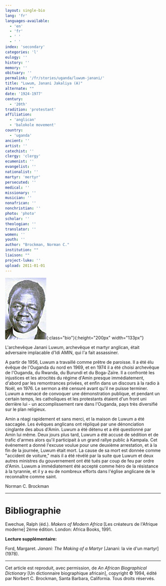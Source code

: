 ```yaml
---
layout: single-bio
lang: 'fr'
languages-available:
  - 'en'
  - 'fr'
  - ' '
  - ' '
index: 'secondary'
categories: 'l'
eulogy: ''
history: ''
memory: ''
obituary: ''
permalink: '/fr/stories/uganda/luwum-janani/'
title: "Luwum, Janani Jakaliya (A)"
alternate: ""
date: '1924-1977'
century:
  - '20th'
tradition: 'protestant'
affiliation:
  - 'anglican'
  - 'balokole movement'
country:
  - 'uganda'
ancient: ''
artist: ''
catechist: ''
clergy: 'clergy'
ecumenist: ''
evangelist: ''
nationalist: ''
martyr: 'mertyr'
persecuted: ''
medical: ''
missionary: ''
musician: ''
nonafrican: ''
nonchristian: ''
photo: 'photo'
scholar: ''
theologian: ''
translator: ''
women: ''
youth: ''
author: "Brockman, Norman C."
institution: ""
liaison: ""
project-luke: ''
upload: 2011-01-01
---
```


![Janani Luwum](/images/bio-pics/uganda/luwum-janani/Luwum.jpg){:class="bio"}{:height="200px" width="133px"}

L'archevêque Janani Luwum, archevêque et martyr anglican, était adversaire implacable d'Idi AMIN, qui l'a fait assassiner.

A partir de 1956, Luwum a travaillé comme prêtre de paroisse. Il a été élu évêque de l'Ouganda du nord en 1969, et en 1974 il a été choisi archevêque de l'Ouganda, du Rwanda, du Burundi et du Boga-Zaïre. Il a confronté les injustices et les atrocités du régime d'Amin presque immédiatement, d'abord par les remontrances privées, et enfin dans un discours à la radio à Noël, en 1976. Le sermon a été censuré avant qu'il ne puisse terminer. Luwum a menacé de convoquer une démonstration publique, et pendant un certain temps, les catholiques et les protestants étaient d'un front uni derrière lui - un accomplissement rare dans l'Ouganda, pays très diversifié sur le plan religieux.

Amin a réagi rapidement et sans merci, et la maison de Luwum a été saccagée. Les évêques anglicans ont répliqué par une dénonciation cinglante des abus d'Amin. Luwum a été détenu et a été questionné par Amin lui même. Deux jours plus tard, Luwum a été accusé de sédition et de trafic d'armes alors qu'il participait à un grand rallye public à Kampala. Cet événement a donné l'excuse voulue pour une deuxième arrestation, et à la fin de la journée, Luwum était mort. La cause de sa mort est donnée comme "accident de voiture," mais il a été révélé par la suite que Luwum et deux autres ministres du gouvernement ont été tués par coup de feu par ordre d'Amin. Luwum a immédiatement été accepté comme héro de la résistance à la tyrannie, et il y a eu de nombreux efforts dans l'église anglicane de le reconnaître comme saint.

Norman C. Brockman

---

# Bibliographie

Ewechue, Ralph (éd.). *Makers of Modern Africa* [Les créateurs de l'Afrique moderne] 2ème édition. London: Africa Books, 1991.

**Lecture supplémentaire:**

Ford, Margaret. *Janani: The Making of a Martyr* [Janani: la vie d'un martyr] (1978).

---

Cet article est reproduit, avec permission, de *An African Biographical Dictionary* [Un dictionnaire biographique africain], copyright © 1994, édité par Norbert C. Brockman, Santa Barbara, California. Tous droits réservés.

